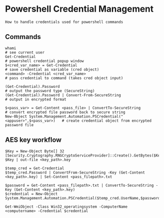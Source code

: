 # Powershell Credential Management

    How to handle credentials used for powershell commands
    
## Commands

    whami                                                                           # see current user
    Get-Credential                                                                  # powershell credential popup window
    $<cred_var_name> = Get-Credential                                               # save credential as variable (cred object)
    <command> -Credential <cred_var_name>                                           # pass credential to command (takes cred object input)
                                            
    (Get-Credential).Password                                                       # output the password type (SecureString)
    (Get-Credential).Password | Convert-From-SecureString                           # output in encrypted format
                    
    $<pass_var> = Get-Content <pass_file> | ConvertTo-SecureString                  # convert encrypted file password back to secure string
    New-0bject System.Management.Automation.PSCredential("<appuser>",$<pass_var>)   # create credential object from encrypted password file
    
    
## AES key workflow

    $Key = New-Object Byte[] 32
    [Security.Cryptography.RNGCryptoServiceProvider]::Create().GetBytes($Key)
    $Key | out-file <key_path>.key
    
    $temp_cred = Get-Credential
    $temp_cred.Password | ConvertFrom-SecureString -Key (Get-Content <key_path>.key) | Set-Content <pass_filepath>.txt
    
    $password = Get-Content <pass_filepath>.txt | ConvertTo-SecureString -Key (Get-Content <key_path>.key)
    $credential = New-Object System.Management.Automation.PSCredential($temp_cred.UserName,$password)
    
    Get-WmiObject -Class Win32_operatingsystem -ComputerName <computername> -Credential $credential
    
    